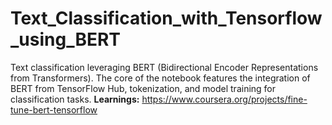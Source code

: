 # Text_Classification_with_Tensorflow_using_BERT
Text classification leveraging BERT (Bidirectional Encoder Representations from Transformers).
The core of the notebook features the integration of BERT from TensorFlow Hub, tokenization, and model training for classification tasks.
**Learnings:** https://www.coursera.org/projects/fine-tune-bert-tensorflow






